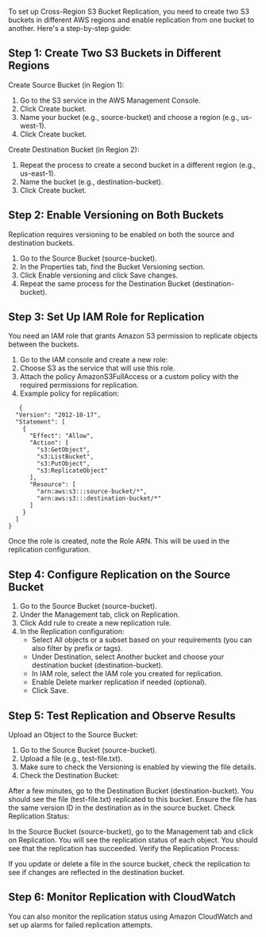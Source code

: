 To set up Cross-Region S3 Bucket Replication, you need to create two S3 buckets in different AWS regions and enable replication from one bucket to another. Here's a step-by-step guide:

## Step 1: Create Two S3 Buckets in Different Regions
Create Source Bucket (in Region 1):

1. Go to the S3 service in the AWS Management Console.
2. Click Create bucket.
3. Name your bucket (e.g., source-bucket) and choose a region (e.g., us-west-1).
4. Click Create bucket.

Create Destination Bucket (in Region 2):

1. Repeat the process to create a second bucket in a different region (e.g., us-east-1).
2. Name the bucket (e.g., destination-bucket).
3. Click Create bucket.

## Step 2: Enable Versioning on Both Buckets
Replication requires versioning to be enabled on both the source and destination buckets.

1. Go to the Source Bucket (source-bucket).
2. In the Properties tab, find the Bucket Versioning section.
3. Click Enable versioning and click Save changes.
4. Repeat the same process for the Destination Bucket (destination-bucket).

## Step 3: Set Up IAM Role for Replication
You need an IAM role that grants Amazon S3 permission to replicate objects between the buckets.

1. Go to the IAM console and create a new role:
2. Choose S3 as the service that will use this role.
3. Attach the policy AmazonS3FullAccess or a custom policy with the required permissions for replication.
4. Example policy for replication:
```
   {
  "Version": "2012-10-17",
  "Statement": [
    {
      "Effect": "Allow",
      "Action": [
        "s3:GetObject",
        "s3:ListBucket",
        "s3:PutObject",
        "s3:ReplicateObject"
      ],
      "Resource": [
        "arn:aws:s3:::source-bucket/*",
        "arn:aws:s3:::destination-bucket/*"
      ]
    }
  ]
}

```
Once the role is created, note the Role ARN. This will be used in the replication configuration.

## Step 4: Configure Replication on the Source Bucket
1. Go to the Source Bucket (source-bucket).
2. Under the Management tab, click on Replication.
3. Click Add rule to create a new replication rule.
4. In the Replication configuration:
    - Select All objects or a subset based on your requirements (you can also filter by prefix or tags).
    - Under Destination, select Another bucket and choose your destination bucket (destination-bucket).
    - In IAM role, select the IAM role you created for replication.
    - Enable Delete marker replication if needed (optional).
    - Click Save.

## Step 5: Test Replication and Observe Results
Upload an Object to the Source Bucket:

1. Go to the Source Bucket (source-bucket).
2. Upload a file (e.g., test-file.txt).
3. Make sure to check the Versioning is enabled by viewing the file details.
4. Check the Destination Bucket:

After a few minutes, go to the Destination Bucket (destination-bucket).
You should see the file (test-file.txt) replicated to this bucket.
Ensure the file has the same version ID in the destination as in the source bucket.
Check Replication Status:

In the Source Bucket (source-bucket), go to the Management tab and click on Replication.
You will see the replication status of each object. You should see that the replication has succeeded.
Verify the Replication Process:

If you update or delete a file in the source bucket, check the replication to see if changes are reflected in the destination bucket.

## Step 6: Monitor Replication with CloudWatch
You can also monitor the replication status using Amazon CloudWatch and set up alarms for failed replication attempts.
